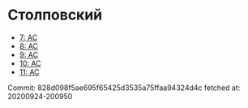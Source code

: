 # Столповский
- [7: AC](7.md)
- [8: AC](8.md)
- [9: AC](9.md)
- [10: AC](10.md)
- [11: AC](11.md)

Commit: 828d098f5ae695f65425d3535a75ffaa94324d4c
 fetched at: 20200924-200950

